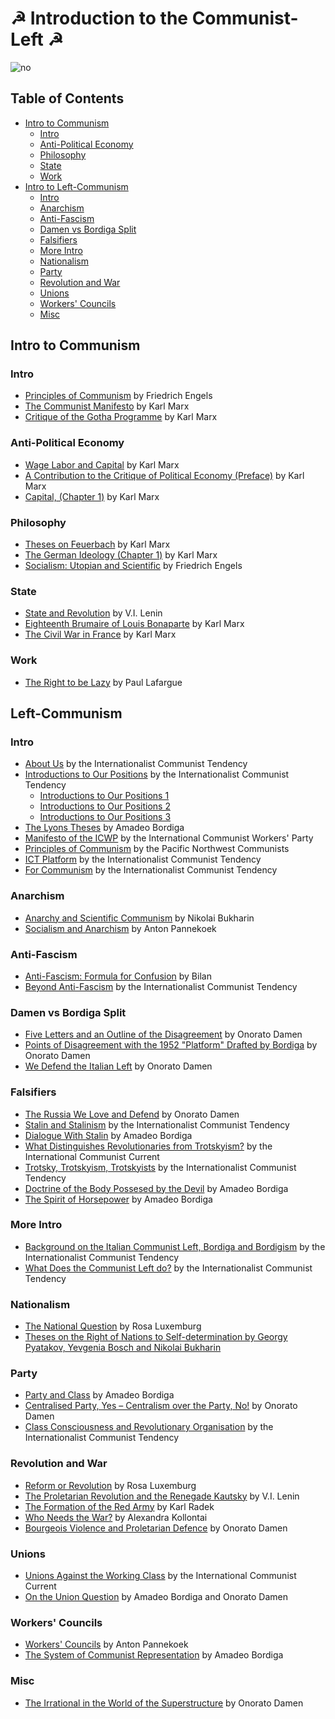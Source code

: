 # ☭ Introduction to the Communist-Left ☭ 
![no](left-communist.png)

## Table of Contents
* [Intro to Communism](#intro-to-communism)
  - [Intro](#intro)
  - [Anti-Political Economy](#anti-political-economy)
  - [Philosophy](#philosophy)
  - [State](#state)
  - [Work](#work)
* [Intro to Left-Communism](#intro-to-left-communism)
  - [Intro](#intro)
  - [Anarchism](#anarchism)
  - [Anti-Fascism](#anti-fascism)
  - [Damen vs Bordiga Split](#damen-vs-bordiga-split)
  - [Falsifiers](#falsifiers)
  - [More Intro](#more-intro)
  - [Nationalism](#nationalism)
  - [Party](#party)
  - [Revolution and War](#revolution-and-war)
  - [Unions](#unions)
  - [Workers' Councils](#workers-councils)
  - [Misc](#misc)

## Intro to Communism

### Intro

* [Principles of Communism](https://marxists.org/archive/marx/works/1847/11/prin-com.htm) by Friedrich Engels
* [The Communist Manifesto](https://www.marxists.org/archive/marx/works/1848/communist-manifesto/) by Karl Marx
* [Critique of the Gotha Programme](https://marxists.org/archive/marx/works/1875/gotha/) by Karl Marx

### Anti-Political Economy

* [Wage Labor and Capital](https://marxists.org/archive/marx/works/1847/wage-labour/) by Karl Marx
* [A Contribution to the Critique of Political Economy (Preface)](https://www.marxists.org/archive/marx/works/1859/critique-pol-economy/preface.htm) by Karl Marx
* [Capital, (Chapter 1)](https://www.marxists.org/archive/marx/works/1867-c1/ch01.htm) by Karl Marx

### Philosophy

* [Theses on Feuerbach](https://marxists.org/archive/marx/works/1845/theses/theses.htm) by Karl Marx
* [The German Ideology (Chapter 1)](https://marxists.org/archive/marx/works/1845/german-ideology/ch01.htm) by Karl Marx
* [Socialism: Utopian and Scientific](https://marxists.org/archive/marx/works/1880/soc-utop/index.htm) by Friedrich Engels

### State

* [State and Revolution](https://marxists.org/archive/lenin/works/1917/staterev/) by V.I. Lenin
* [Eighteenth Brumaire of Louis Bonaparte](https://marxists.org/archive/marx/works/1852/18th-brumaire/) by Karl Marx
* [The Civil War in France](https://www.marxists.org/archive/marx/works/1871/civil-war-france/index.htm) by Karl Marx

### Work

* [The Right to be Lazy](https://marxists.org/archive/lafargue/1883/lazy/) by Paul Lafargue

## Left-Communism

### Intro

* [About Us](https://www.leftcom.org/en/about-us) by the Internationalist Communist Tendency
* [Introductions to Our Positions](http://www.leftcom.org/en/articles/2020-02-03/introductions-to-our-positions) by the Internationalist Communist Tendency
  - [Introductions to Our Positions 1](http://www.leftcom.org/en/articles/2020-02-03/the-italian-communist-left)
  - [Introductions to Our Positions 2](http://www.leftcom.org/en/articles/2020-02-05/the-internationalist-communist-party)
  - [Introductions to Our Positions 3](http://www.leftcom.org/en/articles/2020-02-18/the-internationalist-communist-tendency)
* [The Lyons Theses](https://www.marxists.org/archive/bordiga/works/1926/lyons-theses.htm) by Amadeo Bordiga
* [Manifesto of the ICWP](https://docs.google.com/document/d/1N3SgrTwbW3pc0CKerVCoLhBSvsS8gw8nbe9z7ZFHfn0/edit?usp=sharing) by the International Communist Workers' Party
* [Principles of Communism](https://drive.google.com/file/d/10sM-hUGJRKwxOV-BRH2zX8YnkCdnuqdk/view?usp=sharing) by the Pacific Northwest Communists
* [ICT Platform](http://www.leftcom.org/en/node/36775) by the Internationalist Communist Tendency
* [For Communism](https://leftcom.org/files/2019-for-communism_0.pdf) by the Internationalist Communist Tendency

### Anarchism

* [Anarchy and Scientific Communism](https://www.marxists.org/archive/bukharin/works/1918/ps.htm) by Nikolai Bukharin
* [Socialism and Anarchism](https://www.marxists.org/archive/pannekoe/1913/socialism-anarchism.htm) by Anton Pannekoek

### Anti-Fascism

* [Anti-Fascism: Formula for Confusion](https://libcom.org/library/anti-fascism-formula-confusion-bilan-1934) by Bilan
* [Beyond Anti-Fascism](https://www.leftcom.org/en/articles/2015-03-09/beyond-anti-fascism) by the Internationalist Communist Tendency

### Damen vs Bordiga Split

* [Five Letters and an Outline of the Disagreement](https://www.marxists.org/archive/damen/1952/five-letters.htm) by Onorato Damen
* [Points of Disagreement with the 1952 "Platform" Drafted by Bordiga](https://www.marxists.org/archive/damen/1952/disagreement.htm) by Onorato Damen
* [We Defend the Italian Left](https://www.marxists.org/archive/damen/1966/defend.htm) by Onorato Damen

### Falsifiers

* [The Russia We Love and Defend](https://marxists.org/archive/damen/1943/love-russia.htm) by Onorato Damen
* [Stalin and Stalinism](https://www.leftcom.org/en/articles/2003-08-01/stalin-and-stalinism) by the Internationalist Communist Tendency
* [Dialogue With Stalin](https://marxists.org/archive/bordiga/works/1952/stalin.htm) by Amadeo Bordiga
* [What Distinguishes Revolutionaries from Trotskyism?](https://en.internationalism.org/ir/139/trotsykism) by the International Communist Current
* [Trotsky, Trotskyism, Trotskyists](http://www.leftcom.org/en/articles/2000-10-01/trotsky-and-trotskyism) by the Internationalist Communist Tendency
* [Doctrine of the Body Possesed by the Devil](https://www.marxists.org/archive/bordiga/works/1951/doctrine.htm) by Amadeo Bordiga
* [The Spirit of Horsepower](https://marxists.org/archive/bordiga/works/1953/horsepower.htm) by Amadeo Bordiga

### More Intro

* [Background on the Italian Communist Left, Bordiga and Bordigism](http://www.leftcom.org/en/articles/2003-08-01/background-on-the-italian-communist-left-bordiga-and-bordigism) by the Internationalist Communist Tendency
* [What Does the Communist Left do?](http://www.leftcom.org/en/articles/2020-04-22/what-does-the-communist-left-do) by the Internationalist Communist Tendency

### Nationalism

* [The National Question](https://marxists.org/archive/luxemburg/1909/national-question/index.htm) by Rosa Luxemburg
* [Theses on the Right of Nations to Self-determination by Georgy Pyatakov, Yevgenia Bosch and Nikolai Bukharin](https://libcom.org/library/theses-right-nations-self-determination-georgy-pyatakov-yevgenia-bosch-nikolai-bukharin)

### Party

* [Party and Class](https://marxists.org/archive/bordiga/works/1921/party-class.htm) by Amadeo Bordiga
* [Centralised Party, Yes – Centralism over the Party, No!](https://marxists.org/archive/damen/1951/centralised.htm) by Onorato Damen
* [Class Consciousness and Revolutionary Organisation](https://www.leftcom.org/files/2018-06-30-consciousness.pdf) by the Internationalist Communist Tendency

### Revolution and War

* [Reform or Revolution](https://marxists.org/archive/luxemburg/1900/reform-revolution/) by Rosa Luxemburg
* [The Proletarian Revolution and the Renegade Kautsky](https://marxists.org/archive/lenin/works/1918/prrk/index.htm) by V.I. Lenin
* [The Formation of the Red Army](https://www.leftcom.org/en/articles/2019-02-11/the-formation-of-the-red-army-1918) by Karl Radek
* [Who Needs the War?](https://marxists.org/archive/kollonta/1915/whoneeds.htm) by Alexandra Kollontai
* [Bourgeois Violence and Proletarian Defence](https://marxists.org/archive/damen/1946/bourgeois-violence.htm) by Onorato Damen

### Unions

* [Unions Against the Working Class](https://en.internationalism.org/pamphlets/unions.htm) by the International Communist Current
* [On the Union Question](https://libcom.org/library/union-question-amadeo-bordiga-onorato-damen) by Amadeo Bordiga and Onorato Damen

### Workers' Councils

* [Workers' Councils](https://www.marxists.org/archive/pannekoe/1936/councils.htm) by Anton Pannekoek
* [The System of Communist Representation](https://www.marxists.org/archive/bordiga/works/1919/representation.htm) by Amadeo Bordiga

### Misc

* [The Irrational in the World of the Superstructure](https://www.marxists.org/archive/damen/1972/irrational.htm) by Onorato Damen
